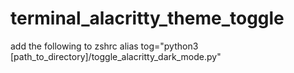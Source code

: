 # terminal_alacritty_theme_toggle

add the following to zshrc
alias tog="python3 [path_to_directory]/toggle_alacritty_dark_mode.py"

